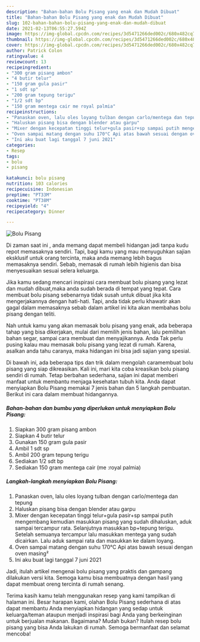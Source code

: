 ```yaml
---
description: "Bahan-bahan Bolu Pisang yang enak dan Mudah Dibuat"
title: "Bahan-bahan Bolu Pisang yang enak dan Mudah Dibuat"
slug: 102-bahan-bahan-bolu-pisang-yang-enak-dan-mudah-dibuat
date: 2021-02-13T06:55:27.594Z
image: https://img-global.cpcdn.com/recipes/3d5471266ded002c/680x482cq70/bolu-pisang-foto-resep-utama.jpg
thumbnail: https://img-global.cpcdn.com/recipes/3d5471266ded002c/680x482cq70/bolu-pisang-foto-resep-utama.jpg
cover: https://img-global.cpcdn.com/recipes/3d5471266ded002c/680x482cq70/bolu-pisang-foto-resep-utama.jpg
author: Patrick Colon
ratingvalue: 4
reviewcount: 13
recipeingredient:
- "300 gram pisang ambon"
- "4 butir telur"
- "150 gram gula pasir"
- "1 sdt sp"
- "200 gram tepung terigu"
- "1/2 sdt bp"
- "150 gram mentega cair me royal palmia"
recipeinstructions:
- "Panaskan oven, lalu oles loyang tulban dengan carlo/mentega dan tepung"
- "Haluskan pisang bisa dengan blender atau garpu"
- "Mixer dengan kecepatan tinggi telur+gula pasir+sp sampai putih mengembang kemudian masukkan pisang yang sudah dihaluskan, aduk sampai tercampur rata. Selanjutnya masukkan bp+tepung terigu. Setelah semuanya tercampur lalu masukkan mentega yang sudah dicairkan. Lalu aduk sampai rata dan masukkan ke dalam loyang."
- "Oven sampai matang dengan suhu 170°C Api atas bawah sesuai dengan oven masing²"
- "Ini aku buat lagi tanggal 7 juni 2021"
categories:
- Resep
tags:
- bolu
- pisang

katakunci: bolu pisang 
nutrition: 103 calories
recipecuisine: Indonesian
preptime: "PT33M"
cooktime: "PT38M"
recipeyield: "4"
recipecategory: Dinner

---
```



![Bolu Pisang](https://img-global.cpcdn.com/recipes/3d5471266ded002c/680x482cq70/bolu-pisang-foto-resep-utama.jpg)

Di zaman  saat ini , anda memang dapat membeli hidangan jadi tanpa kudu repot memasaknya sendiri. Tapi, bagi kamu yang mau menyuguhkan sajian eksklusif untuk orang tercinta, maka anda memang lebih bagus memasaknya sendiri. Sebab, memasak di rumah lebih higienis dan bisa menyesuaikan sesuai selera keluarga.

Jika kamu sedang mencari inspirasi cara membuat bolu pisang yang lezat dan mudah dibuat,maka anda sudah berada di tempat yang tepat. Cara membuat bolu pisang  sebenarnya tidak susah untuk dibuat jika kita mengerjakannya dengan hati-hati. Tapi, anda tidak perlu khawatir akan gagal dalam memasaknya 
sebab dalam artikel ini kita akan membahas bolu pisang dengan teliti.  



Nah untuk kamu yang akan memasak bolu pisang yang enak, ada beberapa tahap yang bisa dikerjakan, mulai dari memilih jenis bahan, lalu pemilihan bahan segar, sampai cara membuat dan menyajikannya. Anda Tak perlu pusing kalau mau memasak bolu pisang yang lezat di rumah. Karena, asalkan anda  tahu caranya, maka hidangan ini bisa jadi sajian yang spesial.

Di bawah ini, ada beberapa tips dan trik dalam mengolah caramembuat bolu pisang yang siap dikreasikan. Kali ini, mari kita coba kreasikan bolu pisang sendiri di rumah. Tetap berbahan sederhana, sajian ini dapat memberi manfaat untuk membantu menjaga kesehatan tubuh kita. Anda dapat menyiapkan Bolu Pisang memakai 7 jenis bahan dan 5 langkah pembuatan. Berikut ini cara dalam membuat hidangannya.

<!--inarticleads1-->

##### Bahan-bahan dan bumbu yang diperlukan untuk menyiapkan Bolu Pisang:

1. Siapkan 300 gram pisang ambon
1. Siapkan 4 butir telur
1. Gunakan 150 gram gula pasir
1. Ambil 1 sdt sp
1. Ambil 200 gram tepung terigu
1. Sediakan 1/2 sdt bp
1. Sediakan 150 gram mentega cair (me :royal palmia)




<!--inarticleads2-->

##### Langkah-langkah menyiapkan Bolu Pisang:

1. Panaskan oven, lalu oles loyang tulban dengan carlo/mentega dan tepung
1. Haluskan pisang bisa dengan blender atau garpu
1. Mixer dengan kecepatan tinggi telur+gula pasir+sp sampai putih mengembang kemudian masukkan pisang yang sudah dihaluskan, aduk sampai tercampur rata. Selanjutnya masukkan bp+tepung terigu. Setelah semuanya tercampur lalu masukkan mentega yang sudah dicairkan. Lalu aduk sampai rata dan masukkan ke dalam loyang.
1. Oven sampai matang dengan suhu 170°C Api atas bawah sesuai dengan oven masing²
1. Ini aku buat lagi tanggal 7 juni 2021




Jadi, itulah artikel mengenai  bolu pisang  yang praktis dan gampang dilakukan versi kita. Semoga kamu bisa membuatnya dengan hasil yang dapat membuat oreng tercinta di rumah senang. 

Terima kasih kamu telah menggunakan resep yang kami tampilkan di halaman ini. Besar harapan kami, olahan  Bolu Pisang sederhana di atas dapat membantu Anda menyiapkan hidangan yang sedap untuk keluarga/teman ataupun menjadi inspirasi bagi Anda yang berkeinginan untuk berjualan makanan. Bagaimana? Mudah bukan? Itulah resep bolu pisang yang bisa Anda lakukan di rumah. Semoga bermanfaat dan selamat mencoba!

